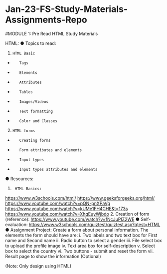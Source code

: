 # Jan-23-FS-Study-Materials-Assignments-Repo
#MODULE 1: Pre Read HTML Study Materials
 
HTML:
●  	Topics to read:
 
1.     HTML Basic
-        Tags
-        Elements
-        Attributes
-        Tables
-        Images/Videos
-        Text formatting
-        Color and Classes
 
2.     HTML forms
-        Creating forms
-        Form attributes and elements
-        Input types
-        Input types attributes and elements 
● 	Resources:
1.  	HTML Basics:
https://www.w3schools.com/html/
https://www.geeksforgeeks.org/html/
https://www.youtube.com/watch?v=pQN-pnXPaVg
https://www.youtube.com/watch?v=kUMe1FH4CHE&t=173s
https://www.youtube.com/watch?v=XhqEuyWjbdo 
2.     Creation of form (reference):
https://www.youtube.com/watch?v=fNcJuPIZ2WE
●  	Self-evaluation: https://www.w3schools.com/quiztest/quiztest.asp?qtest=HTML
●  	Assignment Project:
Create a form about personal information. The elements the form should have are:
i. Two labels and two text box for First name and Second name
ii. Radio button to select a gender
iii. File select box to upload the profile image
iv. Text area box for self-description
v. Select box to select the country
vi. Two buttons - submit and reset the form
vii. Result page to show the information (Optional)
 
(Note: Only design using HTML)
  
 

